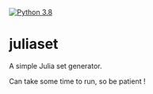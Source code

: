 [![Python 3.8](https://github.com/PageotD/juliaset/actions/workflows/python3-8.yaml/badge.svg?branch=develop)](https://github.com/PageotD/juliaset/actions/workflows/python3-8.yaml)

# juliaset
A simple Julia set generator.

Can take some time to run, so be patient !